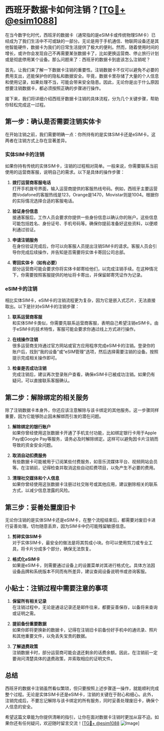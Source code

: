 # 西班牙数据卡如何注销？[[TG💪+ @esim1088](https://t.me/s/esim1088)]

在当今数字化时代，西班牙的数据卡（通常指的是eSIM卡或传统物理SIM卡）已经成为了我们生活中不可或缺的一部分。无论是用于手机通信、物联网设备还是其他智能硬件，数据卡为我们的日常生活提供了极大的便利。然而，随着使用时间的增长，或许你会发现自己不再需要某张数据卡了，比如更换运营商、停止旅行计划或是彻底停用某个设备。那么问题来了：西班牙的数据卡到底该怎么注销呢？

首先，让我们来了解一下数据卡注销的重要性。注销数据卡不仅可以避免不必要的费用支出，还能保护你的隐私和数据安全。毕竟，数据卡里存储了大量的个人信息和使用记录，如果处理不当，可能会带来安全隐患。因此，无论你是出于什么原因想要注销数据卡，都必须按照正确的步骤进行操作。

接下来，我们将详细介绍西班牙数据卡注销的具体流程，分为几个关键步骤，帮助你轻松完成这一过程。

## 第一步：确认是否需要注销实体卡

在开始注销之前，我们需要明确一点：你所持有的是实体SIM卡还是eSIM卡。这两者在注销方式上存在显著差异。

### 实体SIM卡的注销

如果你持有传统的实体SIM卡，注销的过程相对简单。一般来说，你需要联系当前使用的运营商客服，说明自己的需求。以下是具体的操作步骤：

1. **拨打运营商客服电话**  
   打开手机拨号界面，输入运营商提供的客服热线号码。例如，西班牙主要运营商Vodafone的客服热线是123，Orange是1470，Movistar则是1004。根据你的实际情况选择合适的客服电话。

2. **验证身份信息**  
   接通客服后，工作人员会要求你提供一些身份信息以确认你的账户。这些信息可能包括姓名、身份证号、手机号码等。确保你提前准备好这些资料，以便顺利通过验证。

3. **申请注销服务**  
   在身份验证完成后，你可以向客服人员提出注销SIM卡的请求。客服人员会引导你完成后续操作，并告知是否需要将实体卡寄回公司总部。

4. **寄回实体卡（如有必要）**  
   部分运营商可能会要求你将实体卡邮寄给他们，以完成注销手续。在这种情况下，你需要按照客服提供的地址将卡寄出，并保留邮寄凭证作为记录。

### eSIM卡的注销

相比实体SIM卡，eSIM卡的注销流程更为复杂，因为它是嵌入式芯片，无法直接取出。以下是针对eSIM卡的注销步骤：

1. **联系运营商客服**  
   和实体SIM卡类似，你需要先联系运营商客服，表明自己希望注销eSIM卡。由于eSIM卡的技术特性，客服可能会要求你通过线上方式进行操作。

2. **在线操作注销**  
   很多运营商支持通过官方网站或官方应用程序完成eSIM卡的注销。登录你的账户后，找到“我的设备”或“eSIM管理”选项，然后选择需要注销的设备。按照提示完成相关操作即可。

3. **检查是否成功注销**  
   完成注销后，建议再次登录账户查看，确保eSIM卡已被成功注销。如果仍有疑问，可以直接联系客服确认。

## 第二步：解除绑定的相关服务

除了注销数据卡本身外，你还应该注意解除与该卡绑定的其他服务。这一步骤同样重要，因为它能够防止因未解绑而引发的潜在问题。

1. **解除绑定的银行账户**  
   如果你曾经使用这张数据卡开通了手机支付功能，比如绑定银行卡用于Apple Pay或Google Pay等服务，请务必及时解除绑定。这样可以避免因卡片注销而导致的资金安全问题。

2. **取消自动扣费服务**  
   有些数据卡可能被用于订阅某些付费服务，如音乐流媒体平台、视频网站会员等。在注销前，记得检查并取消这些自动扣费项目，以免产生不必要的费用。

3. **清理社交媒体和个人信息**  
   如果你曾经使用这张数据卡注册过社交账号或其他应用，建议删除相关的联系方式，以减少信息泄露的风险。

## 第三步：妥善处置废旧卡

无论你注销的是实体SIM卡还是eSIM卡，在整个流程结束后，都需要对废旧卡进行妥善处理。切勿随意丢弃，因为SIM卡中仍可能残留敏感信息。

1. **剪碎实体SIM卡**  
   对于实体SIM卡，最安全的做法是将其剪成小块。你可以使用剪刀或专业工具，将卡片分成多个部分，确保无法恢复。

2. **格式化eSIM卡**  
   如果是eSIM卡，则需要通过设备上的设置菜单对其进行格式化。具体方法因设备品牌和系统版本不同而有所差异，建议查阅设备说明书或咨询客服。

## 小贴士：注销过程中需要注意的事项

1. **保留所有相关记录**  
   在注销过程中，无论是通话记录还是邮件往来，都要妥善保存，以备将来查询或证明之需。

2. **提前备份重要数据**  
   如果你即将更换新的数据卡，记得在注销旧卡前备份好手机中的通讯录、照片和其他重要文件，以免丢失宝贵的数据。

3. **了解退费政策**  
   注销数据卡时，部分运营商可能会退还剩余的话费余额。因此，在注销前一定要询问清楚具体的退费政策，并索取相应的证明文件。

## 总结

西班牙的数据卡注销虽然看似繁琐，但只要按照上述步骤逐一操作，就能顺利完成整个过程。无论是实体SIM卡还是eSIM卡，注销的关键在于耐心和细心。此外，注销完成后，不要忘记解除与该卡绑定的所有服务，同时妥善处理废旧卡，确保个人信息的安全。

希望这篇文章能为你提供清晰的指引，让你在面对数据卡注销时更加从容不迫。如果你还有任何疑问，欢迎随时留言交流！[[TG💪+ @esim1088](https://t.me/s/esim1088) ![Image](https://i.postimg.cc/4NQfJmqS/Snipaste-2025-05-13-00-14-12.png)]